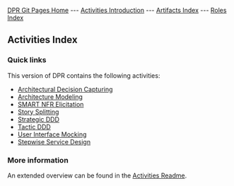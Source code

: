 [DPR Git Pages Home](https://socadk.github.io/design-practice-repository) ---
[Activities Introduction](https://socadk.github.io/design-practice-repository/activities/readme-gp) ---
[Artifacts Index](https://socadk.github.io/design-practice-repository/artifact-templates/index) ---
[Roles Index](https://socadk.github.io/design-practice-repository/roles/index) 

## Activities Index

### Quick links

This version of DPR contains the following activities: 

* [Architectural Decision Capturing](DPR-ArchitecturalDecisionCapturing.md)
* [Architecture Modeling](DPR-ArchitectureModeling.md)
* [SMART NFR Elicitation](DPR-SMART-NFR-Elicitation.md)
* [Story Splitting](DPR-StorySplitting.md)
* [Strategic DDD](DPR-StrategicDDD.md)
* [Tactic DDD](DPR-TacticDDD.md)
* [User Interface Mocking](DPR-UserInterfaceMocking.md)
* [Stepwise Service Design](SDPR-StepwiseServiceDesign.md)

### More information

An extended overview can be found in the [Activities Readme](readme.md).